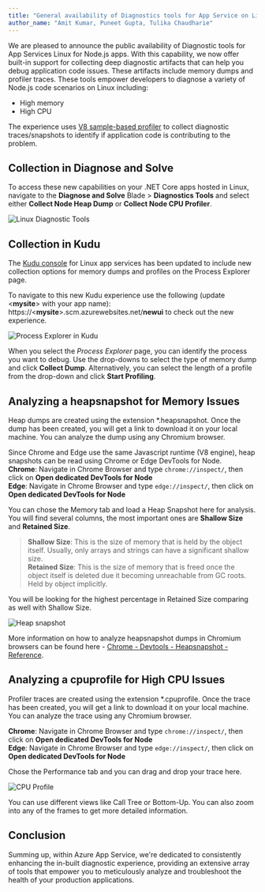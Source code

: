 ```yaml
---
title: "General availability of Diagnostics tools for App Service on Linux Node.js apps"
author_name: "Amit Kumar, Puneet Gupta, Tulika Chaudharie"
---
```


We are pleased to announce the public availability of Diagnostic tools for App Services Linux for Node.js apps. With this capability, we now offer built-in support for collecting deep diagnostic artifacts that can help you debug application code issues. These artifacts include memory dumps and profiler traces. These tools empower developers to diagnose a variety of Node.js code scenarios on Linux including:

- High memory
- High CPU

The experience uses [V8 sample-based profiler](https://v8.dev/docs/profile) to collect diagnostic traces/snapshots to identify if application code is contributing to the problem.

## Collection in Diagnose and Solve

To access these new capabilities on your .NET Core apps hosted in Linux, navigate to the **Diagnose and Solve** Blade > **Diagnostics Tools** and select either **Collect Node Heap Dump** or **Collect Node CPU Profiler**.

![Linux Diagnostic Tools]({{site.baseurl}}/media/2024/01/node-diagnostics.jpg)

## Collection in Kudu

The [Kudu console](https://docs.microsoft.com/azure/app-service/resources-kudu) for Linux app services has been updated to include new collection options for memory dumps and profiles on the Process Explorer page.

To navigate to this new Kudu experience use the following (update &lt;**mysite**&gt; with your app name): https://&lt;**mysite**&gt;.scm.azurewebsites.net/**newui** to check out the new experience.

![Process Explorer in Kudu]({{site.baseurl}}/media/2024/01/node-process-explorer.jpg)

When you select the *Process Explorer* page, you can identify the process you want to debug. Use the drop-downs to select the type of memory dump and click **Collect Dump**. Alternatively, you can select the length of a profile from the drop-down and click **Start Profiling**.

## Analyzing a heapsnapshot for Memory Issues

Heap dumps are created using the extension *.heapsnapshot. Once the dump has been created, you will get a link to download it on your local machine. You can analyze the dump using any Chromium browser.

Since Chrome and Edge use the same Javascript runtime (V8 engine), heap snapshots can be read using Chrome or Edge DevTools for Node.\
**Chrome**: Navigate in Chrome Browser and type ``chrome://inspect/``, then click on **Open dedicated DevTools for Node**\
**Edge**: Navigate in Chrome Browser and type ``edge://inspect/``, then click on **Open dedicated DevTools for Node**

You can chose the Memory tab and load a Heap Snapshot here for analysis. You will find several columns, the most important ones are **Shallow Size** and **Retained Size**.

 > **Shallow Size**: This is the size of memory that is held by the object itself. Usually, only arrays and strings can have a significant shallow size.\
 > **Retained Size**: This is the size of memory that is freed once the object itself is deleted due it becoming unreachable from GC roots. Held by object implicitly.

You will be looking for the highest percentage in Retained Size comparing as well with Shallow Size.

![Heap snapshot]({{site.baseurl}}/media/2024/01/heapsnapshot.jpg)

More information on how to analyze heapsnapshot dumps in Chromium browsers can be found here - [Chrome - Devtools - Heapsnapshot - Reference](https://developer.chrome.com/docs/devtools/memory-problems/heap-snapshots/).

## Analyzing a cpuprofile for High CPU Issues

Profiler traces are created using the extension *.cpuprofile. Once the trace has been created, you will get a link to download it on your local machine. You can analyze the trace using any Chromium browser.

**Chrome**: Navigate in Chrome Browser and type ``chrome://inspect/``, then click on **Open dedicated DevTools for Node**\
**Edge**: Navigate in Chrome Browser and type ``edge://inspect/``, then click on **Open dedicated DevTools for Node**

Chose the Performance tab and you can drag and drop your trace here.

![CPU Profile]({{site.baseurl}}/media/2024/01/node-cpu-profile.jpg)

You can use different views like Call Tree or Bottom-Up. You can also zoom into any of the frames to get more detailed information.

## Conclusion

Summing up, within Azure App Service, we're dedicated to consistently enhancing the in-built diagnostic experience, providing an extensive array of tools that empower you to meticulously analyze and troubleshoot the health of your production applications.